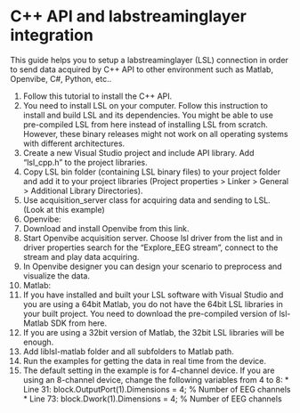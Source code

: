 # C++ API and labstreaminglayer integration

This guide helps you to setup a labstreaminglayer (LSL) connection in order to send data acquired by C++ API to other environment such as Matlab, Openvibe, C#, Python, etc..

1. Follow this tutorial to install the C++ API.
1. You need to install LSL on your computer. Follow this instruction to install and build LSL and its dependencies. You might be able to use pre-compiled LSL from here instead of installing LSL from scratch. However, these binary releases might not work on all operating systems with different architectures.
1. Create a new Visual Studio project and include API library. Add “lsl_cpp.h” to the project libraries.
1. Copy LSL bin folder (containing LSL binary files) to your project folder and add it to your project libraries (Project properties > Linker > General > Additional Library Directories). 
1. Use acquisition_server class for acquiring data and sending to LSL. (Look at this example)
1. Openvibe:
  1. Download and install Openvibe from this link.
  1. Start Openvibe acquisition server. Choose lsl driver from the list and in driver properties search for the “Explore_EEG stream”, connect to the stream and play data acquiring.
  1. In Openvibe designer you can design your scenario to preprocess and visualize the data.
1. Matlab:
  1. If you have installed and built your LSL software with Visual Studio and you are using a 64bit Matlab, you do not have the 64bit LSL libraries in your built project. You need to download the pre-compiled version of lsl-Matlab SDK from here.
  1. If you are using a 32bit version of Matlab, the 32bit LSL libraries will be enough. 
  1. Add liblsl-matlab folder and all subfolders to Matlab path.
  1. Run the examples for getting the data in real time from the device.
  1. The default setting in the example is for 4-channel device. If you are using an 8-channel device, change the following variables from 4 to 8:
    * Line 31: block.OutputPort(1).Dimensions       = 4; % Number of EEG channels
    * Line 73:  block.Dwork(1).Dimensions      = 4;  % Number of EEG channels
